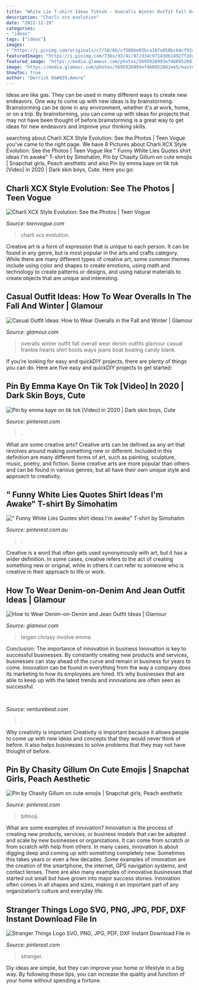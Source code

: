 ```yaml
---
title: "White Lie T-shirt Ideas Tiktok - Overalls Winter Outfit Fall Overall Wear Denim Outfits Glamour Casual Frankie Hearts Shirt Boots Ways Jeans Boat Boating Candy Blank"
description: "Charli xcx evolution"
date: "2022-12-29"
categories:
- "ideas"
tags: ["ideas"]
images:
- "https://i.pinimg.com/originals/cf/58/6b/cf586be03bca18fa058bc64cf93c8dcd.png"
featuredImage: "https://i.pinimg.com/736x/d3/4c/97/d34c97143db14927f2ea35a199b30dd5.jpg"
featured_image: "https://media.glamour.com/photos/5695926993ef4b09520d1ee5/master/w_1280%2Cc_limit/fashion-2015-04-chrissy-teigen-denim-on-denim-cutoff-shorts-main.jpg"
image: "https://media.glamour.com/photos/5695926993ef4b09520d1ee5/master/w_1280%2Cc_limit/fashion-2015-04-chrissy-teigen-denim-on-denim-cutoff-shorts-main.jpg"
ShowToc: true
author: "Derrick D&#039;Amore"
---
```



Ideas are like gas. They can be used in many different ways to create new endeavors. One way to come up with new ideas is by brainstorming. Brainstorming can be done in any environment, whether it's at work, home, or on a trip. By brainstorming, you can come up with ideas for projects that may not have been thought of before.brainstorming is a great way to get ideas for new endeavors and improve your thinking skills.

	

		
searching about Charli XCX Style Evolution: See the Photos | Teen Vogue you've came to the right page. We have 8 Pictures about Charli XCX Style Evolution: See the Photos | Teen Vogue like &quot; Funny White Lies Quotes shirt ideas I&#039;m awake&quot; T-shirt by Simohatim, Pin by Chasity Gillum on cute emojis | Snapchat girls, Peach aesthetic and also Pin by emma kaye on tik tok [Video] in 2020 | Dark skin boys, Cute. Here you go:
		
    
## Charli XCX Style Evolution: See The Photos | Teen Vogue

<img loading=lazy src="https://assets.teenvogue.com/photos/579f4fe6c487ee73046bec6e/master/w_320%2Cc_limit/charli-xcx-back-to-school-looks-11.jpg" onerror="this.onerror=null;this.src='https://tse4.mm.bing.net/th?id=OIP.TciDqf-dJQkZ_gnsy0rMkgAAAA&amp;pid=15.1';" alt="Charli XCX Style Evolution: See the Photos | Teen Vogue">

_Source: teenvogue.com_

>charli xcx evolution. 

	

Creative art is a form of expression that is unique to each person. It can be found in any genre, but is most popular in the arts and crafts category. While there are many different types of creative art, some common themes include using color and shapes to create emotions, using math and technology to create patterns or designs, and using natural materials to create objects that are unique and interesting.

    
## Casual Outfit Ideas: How To Wear Overalls In The Fall And Winter | Glamour

<img loading=lazy src="https://media.glamour.com/photos/5696642316d0dc3747f0149f/master/w_1024%2Cc_limit/fashion-2015-11-fall-winter-overalls-frankie-hearts-fashion-main.jpg" onerror="this.onerror=null;this.src='https://tse4.mm.bing.net/th?id=OIP.6OEkLTCsiJ4IUPvpQryLyAHaLG&amp;pid=15.1';" alt="Casual Outfit Ideas: How to Wear Overalls in the Fall and Winter | Glamour">

_Source: glamour.com_

>overalls winter outfit fall overall wear denim outfits glamour casual frankie hearts shirt boots ways jeans boat boating candy blank. 

	

If you're looking for easy and quickDIY projects, there are plenty of things you can do. Here are five easy and quickDIY projects to get started: 

    
## Pin By Emma Kaye On Tik Tok [Video] In 2020 | Dark Skin Boys, Cute

<img loading=lazy src="https://i.pinimg.com/736x/e8/43/91/e84391a1a1ece67627bf089fe72b55c7.jpg" onerror="this.onerror=null;this.src='https://tse3.mm.bing.net/th?id=OIP.vN7hP_bZoPCNK7TXzpkDKgHaNK&amp;pid=15.1';" alt="Pin by emma kaye on tik tok [Video] in 2020 | Dark skin boys, Cute">

_Source: pinterest.com_

>. 

	

What are some creative arts?
Creative arts can be defined as any art that revolves around making something new or different. Included in this definition are many different forms of art, such as painting, sculpture, music, poetry, and fiction. Some creative arts are more popular than others and can be found in various genres, but all have their own unique style and approach to creativity.

    
## &quot; Funny White Lies Quotes Shirt Ideas I&#039;m Awake&quot; T-shirt By Simohatim

<img loading=lazy src="https://i.pinimg.com/736x/f9/f2/e6/f9f2e6db7804e662b3456d372d3bc5ec.jpg" onerror="this.onerror=null;this.src='https://tse1.mm.bing.net/th?id=OIP.50vZuk149o2cT-DaZyEIlgHaJ3&amp;pid=15.1';" alt="&quot; Funny White Lies Quotes shirt ideas I&#039;m awake&quot; T-shirt by Simohatim">

_Source: pinterest.com.au_

>. 

	

Creative is a word that often gets used synonymously with art, but it has a wider definition. In some cases, creative refers to the act of creating something new or original, while in others it can refer to someone who is creative in their approach to life or work.

    
## How To Wear Denim-on-Denim And Jean Outfit Ideas | Glamour

<img loading=lazy src="https://media.glamour.com/photos/5695926993ef4b09520d1ee5/master/w_1280%2Cc_limit/fashion-2015-04-chrissy-teigen-denim-on-denim-cutoff-shorts-main.jpg" onerror="this.onerror=null;this.src='https://tse4.mm.bing.net/th?id=OIP.s4AE0XhE8q3XxiaKgwUK9gHaLH&amp;pid=15.1';" alt="How to Wear Denim-on-Denim and Jean Outfit Ideas | Glamour">

_Source: glamour.com_

>teigen chrissy involve emma. 

	

Conclusion: The importance of innovation in business
Innovation is key to successful businesses. By constantly creating new products and services, businesses can stay ahead of the curve and remain in business for years to come. Innovation can be found in everything from the way a company does its marketing to how its employees are hired. It’s why businesses that are able to keep up with the latest trends and innovations are often seen as successful.

    
## 

<img loading=lazy src="https://venturebeat.com/wp-content/uploads/2020/01/nvidia-G-SYNC_360Hz.jpg" onerror="this.onerror=null;this.src='https://tse2.mm.bing.net/th?id=OIP.RusOj6i-a9s8TFQtCEHV7QHaDr&amp;pid=15.1';" alt="">

_Source: venturebeat.com_

>. 

	

Why creativity is important
Creativity is important because it allows people to come up with new ideas and concepts that they would never think of before. It also helps businesses to solve problems that they may not have thought of before.

    
## Pin By Chasity Gillum On Cute Emojis | Snapchat Girls, Peach Aesthetic

<img loading=lazy src="https://i.pinimg.com/736x/d3/4c/97/d34c97143db14927f2ea35a199b30dd5.jpg" onerror="this.onerror=null;this.src='https://tse3.mm.bing.net/th?id=OIP.65vZCt7jMijEEe-hnmNICQAAAA&amp;pid=15.1';" alt="Pin by Chasity Gillum on cute emojis | Snapchat girls, Peach aesthetic">

_Source: pinterest.com_

>bitmoji. 

	

What are some examples of innovation?
Innovation is the process of creating new products, services, or business models that can be adopted and scale by new businesses or organizations. It can come from scratch or from scratch with help from others. In many cases, innovation is about digging deep and coming up with something completely new. Sometimes this takes years or even a few decades. 
Some examples of innovation are the creation of the smartphone, the internet, GPS navigation systems, and contact lenses. There are also many examples of innovative businesses that started out small but have grown into major success stories. Innovation often comes in all shapes and sizes, making it an important part of any organization’s culture and everyday life.

    
## Stranger Things Logo SVG, PNG, JPG, PDF, DXF Instant Download File In

<img loading=lazy src="https://i.pinimg.com/originals/cf/58/6b/cf586be03bca18fa058bc64cf93c8dcd.png" onerror="this.onerror=null;this.src='https://tse1.mm.bing.net/th?id=OIP.-TOHjnQC3fzmJAhMFtOArwAAAA&amp;pid=15.1';" alt="Stranger Things Logo SVG, PNG, JPG, PDF, DXF Instant Download File in">

_Source: pinterest.com_

>stranger. 

	

Diy ideas are simple, but they can improve your home or lifestyle in a big way. By following these tips, you can increase the quality and function of your home without spending a fortune.

